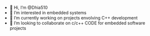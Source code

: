 - 👋 Hi, I’m @Dhia510
- 👀 I’m interested in embedded systems
- 🌱 I’m currently working on projects envolving C++ development
- 💞️ I’m looking to collaborate on c/c++ CODE for embedded software projects

<!---
Dhia510/Dhia510 is a ✨ special ✨ repository because its `README.md` (this file) appears on your GitHub profile.
You can click the Preview link to take a look at your changes.
--->
